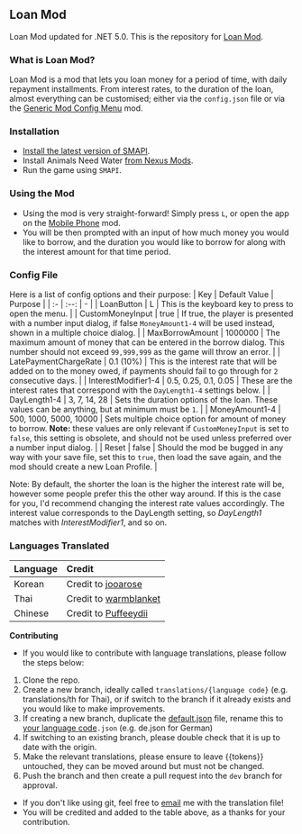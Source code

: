 ## Loan Mod
Loan Mod updated for .NET 5.0.
This is the repository for [Loan Mod](https://www.nexusmods.com/stardewvalley/mods/3882). 

### What is Loan Mod?
Loan Mod is a mod that lets you loan money for a period of time, with daily repayment installments. From interest rates, to the duration of the loan, almost everything can be customised; either via the `config.json` file or via the [Generic Mod Config Menu](https://www.nexusmods.com/stardewvalley/mods/5098) mod.

### Installation
-   [Install the latest version of SMAPI](https://smapi.io/).
-   Install Animals Need Water [from Nexus Mods](https://www.nexusmods.com/stardewvalley/mods/3882).
-   Run the game using `SMAPI`.

### Using the Mod
- Using the mod is very straight-forward! Simply press `L`, or open the app on the [Mobile Phone](https://www.nexusmods.com/stardewvalley/mods/6523) mod.
- You will be then prompted with an input of how much money you would like to borrow, and the duration you would like to borrow for along with the interest amount for that time period.

### Config File
Here is a list of config options and their purpose:
| Key | Default Value | Purpose |
| :- | :--: | - |
| LoanButton | L | This is the keyboard key to press to open the menu. |
| CustomMoneyInput | true | If true, the player is presented with a number input dialog, if false `MoneyAmount1-4` will be used instead, shown in a multiple choice dialog. |
| MaxBorrowAmount | 1000000 | The maximum amount of money that can be entered in the borrow dialog. This number should not exceed `99,999,999` as the game will throw an error. |
| LatePaymentChargeRate | 0.1 (10%) | This is the interest rate that will be added on to the money owed, if payments should fail to go through for `2` consecutive days. |
| InterestModifier1-4 | 0.5, 0.25, 0.1, 0.05 | These are the interest rates that correspond with the `DayLength1-4` settings below. |
| DayLength1-4 | 3, 7, 14, 28 | Sets the duration options of the loan. These values can be anything, but at minimum must be `1`. |
| MoneyAmount1-4 | 500, 1000, 5000, 10000 | Sets multiple choice option for amount of money to borrow. **Note:** these values are only relevant if `CustomMoneyInput` is set to `false`, this setting is obsolete, and should not be used unless preferred over a number input dialog. |
| Reset | false | Should the mod be bugged in any way with your save file, set this to `true`, then load the save again, and the mod should create a new Loan Profile. |

Note: By default, the shorter the loan is the higher the interest rate will be, however some people prefer this the other way around. If this is the case for you, I'd recommend changing the interest rate values accordingly. The interest value corresponds to the DayLength setting, so *DayLength1* matches with *InterestModifier1*, and so on.

### Languages Translated
| Language   | Credit                  |
| :--------- | :------------           |
| Korean     | Credit to [jooarose](https://www.nexusmods.com/users/56707037)    |
| Thai       | Credit to [warmblanket](https://github.com/ellipszist/StardewMods)  |
| Chinese    | Credit to [Puffeeydii](https://www.nexusmods.com/stardewvalley/users/122749553)   |

**Contributing**
- If you would like to contribute with language translations, please follow the steps below:
1. Clone the repo.
2. Create a new branch, ideally called `translations/{language code}` (e.g. translations/th for Thai), or if switch to the branch if it already exists and you would like to make improvements.
3. If creating a new branch, duplicate the [default.json](LoanMod/i18n/default.json) file, rename this to [your language code](https://stardewvalleywiki.com/Modding:Modder_Guide/APIs/Translation#File_structure)`.json` (e.g. de.json for German)
4. If switching to an existing branch, please double check that it is up to date with the origin.
5. Make the relevant translations, please ensure to leave {{tokens}} untouched, they can be moved around but must not be changed.
6. Push the branch and then create a pull request into the `dev`  branch for approval.
- If you don't like using git, feel free to [email](mailto:dcdominoes@gmail.com) me with the translation file!
- You will be credited and added to the table above, as a thanks for your contribution.
